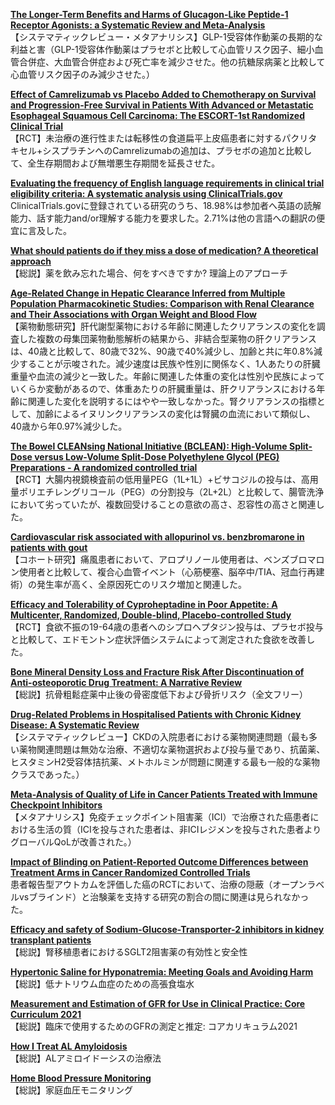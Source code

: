 [**The Longer-Term Benefits and Harms of Glucagon-Like Peptide-1 Receptor Agonists: a Systematic Review and Meta-Analysis**](https://pubmed.ncbi.nlm.nih.gov/34508290/)  
【システマティックレビュー・メタアナリシス】GLP-1受容体作動薬の長期的な利益と害（GLP-1受容体作動薬はプラセボと比較して心血管リスク因子、細小血管合併症、大血管合併症および死亡率を減少させた。他の抗糖尿病薬と比較して心血管リスク因子のみ減少させた。）

[**Effect of Camrelizumab vs Placebo Added to Chemotherapy on Survival and Progression-Free Survival in Patients With Advanced or Metastatic Esophageal Squamous Cell Carcinoma: The ESCORT-1st Randomized Clinical Trial**](https://pubmed.ncbi.nlm.nih.gov/34519801/)  
【RCT】未治療の進行性または転移性の食道扁平上皮癌患者に対するパクリタキセル+シスプラチンへのCamrelizumabの追加は、プラセボの追加と比較して、全生存期間および無増悪生存期間を延長させた。

[**Evaluating the frequency of English language requirements in clinical trial eligibility criteria: A systematic analysis using ClinicalTrials.gov**](https://pubmed.ncbi.nlm.nih.gov/34520467/)  
ClinicalTrials.govに登録されている研究のうち、18.98%は参加者へ英語の読解能力、話す能力and/or理解する能力を要求した。2.71%は他の言語への翻訳の便宜に言及した。

[**What should patients do if they miss a dose of medication? A theoretical approach**](https://pubmed.ncbi.nlm.nih.gov/34506001/)  
【総説】薬を飲み忘れた場合、何をすべきですか? 理論上のアプローチ

[**Age-Related Change in Hepatic Clearance Inferred from Multiple Population Pharmacokinetic Studies: Comparison with Renal Clearance and Their Associations with Organ Weight and Blood Flow**](https://pubmed.ncbi.nlm.nih.gov/34514537/)  
【薬物動態研究】肝代謝型薬物における年齢に関連したクリアランスの変化を調査した複数の母集団薬物動態解析の結果から、非結合型薬物の肝クリアランスは、40歳と比較して、80歳で32%、90歳で40%減少し、加齢と共に年0.8%減少することが示唆された。減少速度は民族や性別に関係なく、1人あたりの肝臓重量や血流の減少と一致した。年齢に関連した体重の変化は性別や民族によっていくらか変動があるので、体重あたりの肝臓重量は、肝クリアランスにおける年齢に関連した変化を説明するにはやや一致しなかった。腎クリアランスの指標として、加齢によるイヌリンクリアランスの変化は腎臓の血流において類似し、40歳から年0.97%減少した。

[**The Bowel CLEANsing National Initiative (BCLEAN): High-Volume Split-Dose versus Low-Volume Split-Dose Polyethylene Glycol (PEG) Preparations - A randomized controlled trial**](https://pubmed.ncbi.nlm.nih.gov/34509641/)  
【RCT】大腸内視鏡検査前の低用量PEG（1L+1L）+ビサコジルの投与は、高用量ポリエチレングリコール（PEG）の分割投与（2L+2L）と比較して、腸管洗浄において劣っていたが、複数回受けることの意欲の高さ、忍容性の高さと関連した。

[**Cardiovascular risk associated with allopurinol vs. benzbromarone in patients with gout**](https://pubmed.ncbi.nlm.nih.gov/34508567/)  
【コホート研究】痛風患者において、アロプリノール使用者は、ベンズブロマロン使用者と比較して、複合心血管イベント（心筋梗塞、脳卒中/TIA、冠血行再建術）の発生率が高く、全原因死亡のリスク増加と関連した。

[**Efficacy and Tolerability of Cyproheptadine in Poor Appetite: A Multicenter, Randomized, Double-blind, Placebo-controlled Study**](https://pubmed.ncbi.nlm.nih.gov/34509304/)  
【RCT】食欲不振の19-64歳の患者へのシプロヘプタジン投与は、プラセボ投与と比較して、エドモントン症状評価システムによって測定された食欲を改善した。

[**Bone Mineral Density Loss and Fracture Risk After Discontinuation of Anti-osteoporotic Drug Treatment: A Narrative Review**](https://pubmed.ncbi.nlm.nih.gov/34524681/)  
【総説】抗骨粗鬆症薬中止後の骨密度低下および骨折リスク（全文フリー）

[**Drug-Related Problems in Hospitalised Patients with Chronic Kidney Disease: A Systematic Review**](https://pubmed.ncbi.nlm.nih.gov/34510389/)  
【システマティックレビュー】CKDの入院患者における薬物関連問題（最も多い薬物関連問題は無効な治療、不適切な薬物選択および投与量であり、抗菌薬、ヒスタミンH2受容体拮抗薬、メトホルミンが問題に関連する最も一般的な薬物クラスであった。）

[**Meta-Analysis of Quality of Life in Cancer Patients Treated with Immune Checkpoint Inhibitors**](https://pubmed.ncbi.nlm.nih.gov/34508604/)  
【メタアナリシス】免疫チェックポイント阻害薬（ICI）で治療された癌患者における生活の質（ICIを投与された患者は、非ICIレジメンを投与された患者よりグローバルQoLが改善された。）

[**Impact of Blinding on Patient-Reported Outcome Differences between Treatment Arms in Cancer Randomized Controlled Trials**](https://pubmed.ncbi.nlm.nih.gov/34508610/)  
患者報告型アウトカムを評価した癌のRCTにおいて、治療の隠蔽（オープンラベルvsブラインド）と治験薬を支持する研究の割合の間に関連は見られなかった。

[**Efficacy and safety of Sodium-Glucose-Transporter-2 inhibitors in kidney transplant patients**](https://pubmed.ncbi.nlm.nih.gov/34507336/)  
【総説】腎移植患者におけるSGLT2阻害薬の有効性と安全性

[**Hypertonic Saline for Hyponatremia: Meeting Goals and Avoiding Harm**](https://pubmed.ncbi.nlm.nih.gov/34508830/)  
【総説】低ナトリウム血症のための高張食塩水

[**Measurement and Estimation of GFR for Use in Clinical Practice: Core Curriculum 2021**](https://pubmed.ncbi.nlm.nih.gov/34518032/)  
【総説】臨床で使用するためのGFRの測定と推定: コアカリキュラム2021

[**How I Treat AL Amyloidosis**](https://pubmed.ncbi.nlm.nih.gov/34517412/)  
【総説】ALアミロイドーシスの治療法

[**Home Blood Pressure Monitoring**](https://pubmed.ncbi.nlm.nih.gov/34523884/)  
【総説】家庭血圧モニタリング
